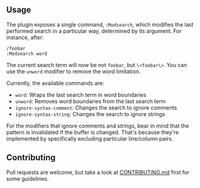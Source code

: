 ## Usage

The plugin exposes a single command, `:Modsearch`, which modifies the last performed search in a particular way, determined by its argument. For instance, after:

``` vim
/foobar
:Modsearch word
```

The current search term will now be not `foobar`, but `\<foobar\>`. You can use the `unword` modifier to remove the word limitation.

Currently, the available commands are:

- `word`: Wraps the last search term in word boundaries
- `unword`: Removes word boundaries from the last search term
- `ignore-syntax-comment`: Changes the search to ignore comments
- `ignore-syntax-string`: Changes the search to ignore strings

For the modifiers that ignore comments and strings, bear in mind that the pattern is invalidated if the buffer is changed. That's because they're implemented by specifically excluding particular line/column pairs.

## Contributing

Pull requests are welcome, but take a look at [CONTRIBUTING.md](https://github.com/AndrewRadev/modsearch.vim/blob/master/CONTRIBUTING.md) first for some guidelines.
